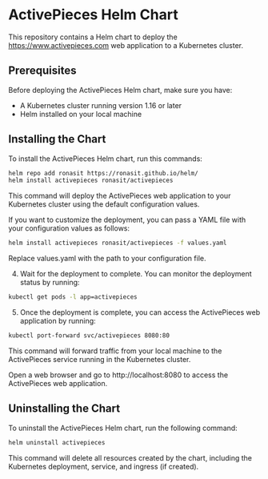 # ActivePieces Helm Chart

This repository contains a Helm chart to deploy the https://www.activepieces.com web application to a Kubernetes cluster.

## Prerequisites

Before deploying the ActivePieces Helm chart, make sure you have:

- A Kubernetes cluster running version 1.16 or later
- Helm installed on your local machine

## Installing the Chart

To install the ActivePieces Helm chart, run this commands:

```sh
helm repo add ronasit https://ronasit.github.io/helm/
helm install activepieces ronasit/activepieces
```

This command will deploy the ActivePieces web application to your Kubernetes cluster using the default configuration values.

If you want to customize the deployment, you can pass a YAML file with your configuration values as follows:

```sh
helm install activepieces ronasit/activepieces -f values.yaml
```

Replace values.yaml with the path to your configuration file.

4. Wait for the deployment to complete. You can monitor the deployment status by running:

```sh
kubectl get pods -l app=activepieces
```

5. Once the deployment is complete, you can access the ActivePieces web application by running:

```sh
kubectl port-forward svc/activepieces 8080:80
```

This command will forward traffic from your local machine to the ActivePieces service running in the Kubernetes cluster.

Open a web browser and go to http://localhost:8080 to access the ActivePieces web application.

## Uninstalling the Chart

To uninstall the ActivePieces Helm chart, run the following command:

```sh
helm uninstall activepieces
```

This command will delete all resources created by the chart, including the Kubernetes deployment, service, and ingress (if created).
